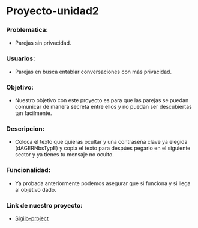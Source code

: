 # Proyecto-unidad2

### Problematica:
* Parejas sin privacidad.

### Usuarios:
* Parejas en busca entablar conversaciones con más privacidad.

### Objetivo:
* Nuestro objetivo con este proyecto es para que las parejas se puedan comunicar de manera secreta entre ellos y no puedan ser descubiertas tan facilmente.

### Descripcion:
* Coloca el texto que quieras ocultar y una contraseña clave ya elegida (dAGERNbsTypE) y copia el texto para despúes pegarlo en el siguiente sector y ya tienes tu mensaje no oculto.

### Funcionalidad:
* Ya probada anteriormente podemos asegurar que si funciona y si llega al objetivo dado.
### Link de nuestro proyecto:
* [Sigilo-project](https://joskim28.github.io/proyecto-unidad2/)
